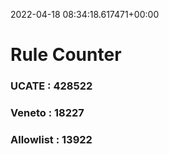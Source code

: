 2022-04-18 08:34:18.617471+00:00
# Rule Counter 
 ### UCATE : 428522

 ### Veneto : 18227

 ### Allowlist : 13922